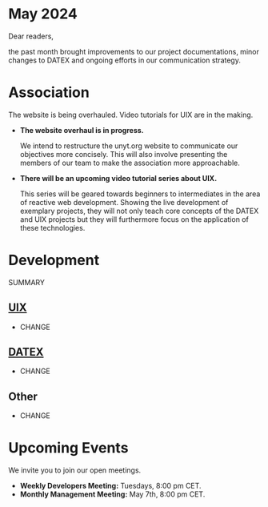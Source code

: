 # May 2024

Dear readers,

the past month brought improvements to our project documentations, minor changes to DATEX and
ongoing efforts in our communication strategy.

# Association

The website is being overhauled. Video tutorials for UIX are in the making.

- **The website overhaul is in progress.**
  
  We intend to restructure the unyt.org website to communicate our objectives more concisely.
  This will also involve presenting the members of our team to make the association more
  approachable.


- **There will be an upcoming video tutorial series about UIX.**

  This series will be geared towards beginners to intermediates in the area of reactive web development.
  Showing the live development of exemplary projects, they will not only teach core concepts of the DATEX
  and UIX projects but they will furthermore focus on the application of these technologies.

# Development
SUMMARY

## [UIX](https://github.com/unyt-org/uix/pulls?q=is:closed%20created:%3E=2024-04-01)
* CHANGE

## [DATEX](https://github.com/unyt-org/datex-core-js-legacy/pulls?q=is:closed%20created:%3E=2024-04-01)
* CHANGE

## Other
* CHANGE

# Upcoming Events 

We invite you to join our open meetings.

* **Weekly Developers Meeting:** Tuesdays, 8:00 pm CET.
* **Monthly Management Meeting:** May 7th, 8:00 pm CET.
